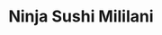 ---
layout: place
title: Ninja Sushi Mililani
permalink: /hawaii/mililani/ninja-sushi-mililani.html
stateAbbr: HI
stateName: Hawaii
cityName: Mililani
seo:
  type: restaurant
  links: null
place_id: ChIJy59i1g5nAHwRXC4KaUcvhms
photos:
  - name: >-
      places/ChIJy59i1g5nAHwRXC4KaUcvhms/photos/AeeoHcJJ3H2Ui-0T6YieGjwewyfLyTwgE0pFUcdWaXINnUxLNXqMO0wvBQa7AG2xFqwhMhbEI6e6EmacbMaeNdROtY130Yj9kUPQrdsqHY6H8xsUOaEEBeBYK9kN07gQ8AATVdQTJWn28MSX_fd7V6DSzwZz-mCIo2ypqoV7yiTW6Dg5np4cagtzbeePaZFlWWxev9917J_S5Re41mJxKdPp7fRtNE5Sn1skiOs00F3WU13M7ByGIy4zAYl_fOU9ZszOpeQowx27yAbRkbXbzBvBMGp2ApOes9ZZAgkEQnFcovo
    widthPx: 509
    heightPx: 510
    authorAttributions:
      - displayName: Ninja Sushi Mililani
        uri: https://maps.google.com/maps/contrib/116583826105138983210
        photoUri: >-
          https://lh3.googleusercontent.com/a-/ALV-UjVvGh0kRBB-eFCoryukqiCrrq_-SLbEUGf28C9sl--WoIJsxEM=s100-p-k-no-mo
    flagContentUri: >-
      https://www.google.com/local/imagery/report/?cb_client=maps_api_places.places_api&image_key=!1e10!2sAF1QipNRq46CNS8w0U1aKlbTYPfyLNrM5AXOGQ_iYGY&hl=en-US
    googleMapsUri: >-
      https://www.google.com/maps/place//data=!3m4!1e2!3m2!1sAF1QipNRq46CNS8w0U1aKlbTYPfyLNrM5AXOGQ_iYGY!2e10!4m2!3m1!1s0x7c00670ed6629fcb:0x6b862f47690a2e5c
  - name: >-
      places/ChIJy59i1g5nAHwRXC4KaUcvhms/photos/AeeoHcI7lXNyL6nEUQ-nChcsmZWB6NVHHgBR5VZzKAqzmmGFIwfwywoWcHnyjwifV9Bd79nR8IBFx5NQUzgiFydnfIZCmLEl_nAIAvi5ISFZ9h49KAh-GbW-fWwInIewAq9kIFmv76-jbqOdYZBxbZ3QfQShaZWxMSKe4JRSQHWJLkVr44CYqyKrJhAEjv1kUEqElr33gf93x7TeWqhPp_0Uln7ePq_6vbNyCGoB_jpNTpZousWSycLwYoscxko5y7ARmQnba72-M2Ag7iDQ_0xidH7e4w0nVZ5vdY_VHqazng8
    widthPx: 1024
    heightPx: 684
    authorAttributions:
      - displayName: Ninja Sushi Mililani
        uri: https://maps.google.com/maps/contrib/116583826105138983210
        photoUri: >-
          https://lh3.googleusercontent.com/a-/ALV-UjVvGh0kRBB-eFCoryukqiCrrq_-SLbEUGf28C9sl--WoIJsxEM=s100-p-k-no-mo
    flagContentUri: >-
      https://www.google.com/local/imagery/report/?cb_client=maps_api_places.places_api&image_key=!1e10!2sAF1QipPOhPteyr1rgREJa1XtSH-05iVHzj01hRkkabA&hl=en-US
    googleMapsUri: >-
      https://www.google.com/maps/place//data=!3m4!1e2!3m2!1sAF1QipPOhPteyr1rgREJa1XtSH-05iVHzj01hRkkabA!2e10!4m2!3m1!1s0x7c00670ed6629fcb:0x6b862f47690a2e5c
  - name: >-
      places/ChIJy59i1g5nAHwRXC4KaUcvhms/photos/AeeoHcLgeRjNfjjyMuwjj1TJBRUEw8-p0bhXNs1o04oL7B6bJYDBEW_rA_zmXpeuD6k5j75nHoVsK1qRumgR2ezIaf_WlOdlvpaqtEO0ZB6lw6c0MPaTEnuUeTybXhFsnQWP3PdncfMmNSvJeegfibVUe6l0AUk84A4xZNsXAjd_JIOMJ-bNNPJ8jULWRNs_mHSrcrErC7myK5b5D20K_w4ulx3_QpMsC4IZvEkxMWWbXaBv80cClVu3TuSWVZFPLI7TM4HIXRqTAK2suiQtYD-J5vD3jgxT9vF7wqLfkIbLSuVbFmgxVvErQDdf_frb1fpJw7eEdZULZo3nV-cigCN3DWh77dsO-2IEp822V-Oc8cB-prYh0myi9XDDsLH7LcJgoSihYcTExxRWAFuMEAzUOFSHRnyf57XPxU-XgVspy64
    widthPx: 4000
    heightPx: 3000
    authorAttributions:
      - displayName: William M. Kahapea
        uri: https://maps.google.com/maps/contrib/106252400483103368067
        photoUri: >-
          https://lh3.googleusercontent.com/a-/ALV-UjXLIc6Tlm-BUtdtvzf4O_KO8p8zZn7Ri70g-tDgq9qrJguVSyAaHw=s100-p-k-no-mo
    flagContentUri: >-
      https://www.google.com/local/imagery/report/?cb_client=maps_api_places.places_api&image_key=!1e10!2sCIHM0ogKEICAgIDDnJvgeg&hl=en-US
    googleMapsUri: >-
      https://www.google.com/maps/place//data=!3m4!1e2!3m2!1sCIHM0ogKEICAgIDDnJvgeg!2e10!4m2!3m1!1s0x7c00670ed6629fcb:0x6b862f47690a2e5c
  - name: >-
      places/ChIJy59i1g5nAHwRXC4KaUcvhms/photos/AeeoHcLVkXIROSuhL7QXKVxJXum4d4tkS_ykCm0MEDrgPvYNt9kCz95xQozF8CMNiR23QypW1wtq2IHZstTRmGvbT-pSARfUyhX_CFqJVQkH9h2tI703oObX3KhYbuFy9njjY5Bxi8Vl-Cu9iMVjLwTMaANiKOUO8imHt-jMGXN5sE3gaDwvgh2r2zcZi_OyT0_DoCZSkzAB7Jo5L4_asKdbnPlkZxCCQIwPxsyNnrk3e_GXrHNQ8rjXuNsVR8sO6QLZaZm-Y7h74zLUoaaU4U6bbVXOZqxs0Exo8ZAQudZ35DE
    widthPx: 1024
    heightPx: 684
    authorAttributions:
      - displayName: Ninja Sushi Mililani
        uri: https://maps.google.com/maps/contrib/116583826105138983210
        photoUri: >-
          https://lh3.googleusercontent.com/a-/ALV-UjVvGh0kRBB-eFCoryukqiCrrq_-SLbEUGf28C9sl--WoIJsxEM=s100-p-k-no-mo
    flagContentUri: >-
      https://www.google.com/local/imagery/report/?cb_client=maps_api_places.places_api&image_key=!1e10!2sAF1QipOxE2fAQpeNt8FRdE-Kdu57lL4In6Lnzy90kmk&hl=en-US
    googleMapsUri: >-
      https://www.google.com/maps/place//data=!3m4!1e2!3m2!1sAF1QipOxE2fAQpeNt8FRdE-Kdu57lL4In6Lnzy90kmk!2e10!4m2!3m1!1s0x7c00670ed6629fcb:0x6b862f47690a2e5c
  - name: >-
      places/ChIJy59i1g5nAHwRXC4KaUcvhms/photos/AeeoHcIAFOp5X6lWjzvfitQG53AG52sSVC_vSOM3tynvTogEgoxoru1mqP1_sEDKpd0S4EUBaeziv2sQotxyO2BusaLDWT6ICTXfcsrgz9BCnF2rB8ldD02YzSpmWmKpnv2kPtddsivZSodQPFoqsNsucG5PPS3fUKdiXT01L4IBIKuqrYu1-EbmZKuIkUQSUT-INTciVY1MW5uulcSmESSKBfuOWfXOJ-wTHm42V446IEJ-DPbZmtudNtaKvN7XbuCms0Bz3K0vSO5Em4qCrUDcROxTFUxfSLwHEzC6fAf0FzmSbiWtVVmHDeZIK9R9B83m4vmflpe5Orn41v1FT1Y4cmpm_x5961bLecJWnxThYpOGLT6422ZfQUiBBR3u93k-yWW-m077fYY1g7J7YzkT33QjUw3Kxce2cPM31O_spuY
    widthPx: 4000
    heightPx: 3000
    authorAttributions:
      - displayName: William M. Kahapea
        uri: https://maps.google.com/maps/contrib/106252400483103368067
        photoUri: >-
          https://lh3.googleusercontent.com/a-/ALV-UjXLIc6Tlm-BUtdtvzf4O_KO8p8zZn7Ri70g-tDgq9qrJguVSyAaHw=s100-p-k-no-mo
    flagContentUri: >-
      https://www.google.com/local/imagery/report/?cb_client=maps_api_places.places_api&image_key=!1e10!2sCIHM0ogKEICAgIDDnJvgOg&hl=en-US
    googleMapsUri: >-
      https://www.google.com/maps/place//data=!3m4!1e2!3m2!1sCIHM0ogKEICAgIDDnJvgOg!2e10!4m2!3m1!1s0x7c00670ed6629fcb:0x6b862f47690a2e5c
  - name: >-
      places/ChIJy59i1g5nAHwRXC4KaUcvhms/photos/AeeoHcIiUKJqT0aSyHx-h_5PuGQvxxaNIKSrWI3t5nOp0ieuJXx123lNE_nHVOuBu3hsXwim8LM8IlBSnKeBdkoH7L8XdpmeipHBKb5CTSIiYUuEfXiPqyuMrwq8Qrq6pGIG-N-mUD_-9bIsaBVqi6QVP9vrSWmV_n9IyovGIYlWuWqGHZc4nYlBN43aIf0cGCyPI_-8KLGiiP0iwrlEepQQE_gzwwWEn9heckECvI4UiM1F8q3rtqDOlKFp6zgjK16kDZA3mB0mBMLG8ZaY_Rf-uzPiP0H0scLdqklt9DrH14IO-RWfzUKeKgxECvqaab2tHUu47zIdiKvjvdtnhLrcPOYsxab8vFyG-q1vqYylNxEtOPkpTSxNb4uAZ2L4D3pzwuvEsj1HewLohtrjgIyosyyCuWgJjZLySjmZbm1ZPLL0Rw
    widthPx: 3040
    heightPx: 2650
    authorAttributions:
      - displayName: Ninja Sushi Mililani
        uri: https://maps.google.com/maps/contrib/116583826105138983210
        photoUri: >-
          https://lh3.googleusercontent.com/a-/ALV-UjVvGh0kRBB-eFCoryukqiCrrq_-SLbEUGf28C9sl--WoIJsxEM=s100-p-k-no-mo
    flagContentUri: >-
      https://www.google.com/local/imagery/report/?cb_client=maps_api_places.places_api&image_key=!1e10!2sCIHM0ogKEICAgICEp5LaVQ&hl=en-US
    googleMapsUri: >-
      https://www.google.com/maps/place//data=!3m4!1e2!3m2!1sCIHM0ogKEICAgICEp5LaVQ!2e10!4m2!3m1!1s0x7c00670ed6629fcb:0x6b862f47690a2e5c
  - name: >-
      places/ChIJy59i1g5nAHwRXC4KaUcvhms/photos/AeeoHcJ-3Sc0vMNG5jy1OilxM95RJGReyhmQDbuAeMghCMD4INSYOg6DSzBuy-1EwlVP284O5XKLUvR4EvQVxZjxTeCoz8Tk3KqzkOKmYpc0jzlyV2P4fidzL_7Hvxe8ROkbBwauXUY0q27UUTa9wzjl9EhaxoEGYCfRUBNz-uroHfQMZeo3xqwWJokUphXiSpAlvn6JKapwQ6AVgcava2H5bTqe5-vrdueUZWzE7w59Edy5WTyaVV7LzhbdVTOgspxKdYiQUZaps0AnHdEAlfswxDRPyWckgKAy5Bk7y9t9RIQ
    widthPx: 367
    heightPx: 417
    authorAttributions:
      - displayName: Ninja Sushi Mililani
        uri: https://maps.google.com/maps/contrib/116583826105138983210
        photoUri: >-
          https://lh3.googleusercontent.com/a-/ALV-UjVvGh0kRBB-eFCoryukqiCrrq_-SLbEUGf28C9sl--WoIJsxEM=s100-p-k-no-mo
    flagContentUri: >-
      https://www.google.com/local/imagery/report/?cb_client=maps_api_places.places_api&image_key=!1e10!2sAF1QipPfPJM-mzTskz34lhf9hf2APHxOm4RXnPChxfA&hl=en-US
    googleMapsUri: >-
      https://www.google.com/maps/place//data=!3m4!1e2!3m2!1sAF1QipPfPJM-mzTskz34lhf9hf2APHxOm4RXnPChxfA!2e10!4m2!3m1!1s0x7c00670ed6629fcb:0x6b862f47690a2e5c
  - name: >-
      places/ChIJy59i1g5nAHwRXC4KaUcvhms/photos/AeeoHcKGQG87SMUOPmLbHfFmkiKy5FaiSjmnWCpqP2XecdXmcQQh_zFEIIyKbUgo0fZNpfFsqfhNq2dKsBRMQeaI6Yw3uaxZY07x_7uuwcmXnqgMjOqHT0SCgAKxqdBEHtCPzeeoIpbWeqDJyeFxYkflYYOZqKIarohQYhKBO0WAwYSIu5n_qZv14UDtOp6li3hCrpU6cS3VDCVjQ0YxpH4otJE1ASqJ5RGNtd8DehuJlI1EE87VZrdDsrMfqu-qw8kH6O1VCiT6-9j5YB06ICmUSGTFttM-6kKKPHeQWQs-7cg
    widthPx: 2048
    heightPx: 1226
    authorAttributions:
      - displayName: Ninja Sushi Mililani
        uri: https://maps.google.com/maps/contrib/116583826105138983210
        photoUri: >-
          https://lh3.googleusercontent.com/a-/ALV-UjVvGh0kRBB-eFCoryukqiCrrq_-SLbEUGf28C9sl--WoIJsxEM=s100-p-k-no-mo
    flagContentUri: >-
      https://www.google.com/local/imagery/report/?cb_client=maps_api_places.places_api&image_key=!1e10!2sAF1QipPGrnJNPtQy1KpmZPxAolWL1L9rumCpxUSG6BM&hl=en-US
    googleMapsUri: >-
      https://www.google.com/maps/place//data=!3m4!1e2!3m2!1sAF1QipPGrnJNPtQy1KpmZPxAolWL1L9rumCpxUSG6BM!2e10!4m2!3m1!1s0x7c00670ed6629fcb:0x6b862f47690a2e5c
  - name: >-
      places/ChIJy59i1g5nAHwRXC4KaUcvhms/photos/AeeoHcKu0IsahSn0Y8f4CvxSlCjvi-smn8C1ZZMgIwX_tAPzy-zM0sRkNa3HsoFzEQykfWRyR-vAylamMbTkxbak2in4jHaIkJtcaCQjwNj-Rtdb7vky46doEDZdvjyv9bO5mp1omHF7Ha9IKHBHl5ym84bkox8iGrlnpE4TAzuOwHSdUtKOlYa6hnjaAlZ0KMWE7hOIBmHA57dHKlcFImyg784E20U6m482LUWLC8R7S9vZwTHDnYTjzzs8yd9m1nyLNJgdwkg8chMcLCuk_OhWxbhInYeM9nAyzV0_tagc2OMGkGRzAhjDBTEj-_7Jyu5IUgXD37Cm4Tb7skJQyacyYxdGgUEdqr19e9gpe6oFOfp0SracSlo2xAg9Ukm_iua7zmlpqEK9Yyjaj13UxZdcwNmBFFb70O63LUKsZNM1TQY
    widthPx: 3744
    heightPx: 3000
    authorAttributions:
      - displayName: Leon BIGPAKE Ho
        uri: https://maps.google.com/maps/contrib/101346258843339343315
        photoUri: >-
          https://lh3.googleusercontent.com/a-/ALV-UjXJK7OsPX9A6BxzD507LdR-9Et_eD8CKDQWRfMvGZYbJ3YNiGQVfA=s100-p-k-no-mo
    flagContentUri: >-
      https://www.google.com/local/imagery/report/?cb_client=maps_api_places.places_api&image_key=!1e10!2sCIHM0ogKEICAgICe1LLLdQ&hl=en-US
    googleMapsUri: >-
      https://www.google.com/maps/place//data=!3m4!1e2!3m2!1sCIHM0ogKEICAgICe1LLLdQ!2e10!4m2!3m1!1s0x7c00670ed6629fcb:0x6b862f47690a2e5c
  - name: >-
      places/ChIJy59i1g5nAHwRXC4KaUcvhms/photos/AeeoHcJlSeM4tMthoMChIH2zjIELh2GoT7qHA-_ouB4S5MehtQGhoyL9VVhmdTLae5DgmhdLt03hSxcyCvM-VZLBFIkOcN2S-93BcKI9BoGuE_1JoulW02kUiey1AVtBJJhX6YeKR2fvT4uBuQCXpbm2N_yxnLstF_XnaYN3ZNoQlxDgmqp6KnBL2cHx9QV1ChvqXxjB_o0wfOV0-87mWmrops7EwEi9vAwPogIVROZFM5R8iRpoCal3bH1h4q__20p7Uh_grTP8FZTpqeK2uBdBpweSaYRtwKwatQxfE4zsz94
    widthPx: 1024
    heightPx: 684
    authorAttributions:
      - displayName: Ninja Sushi Mililani
        uri: https://maps.google.com/maps/contrib/116583826105138983210
        photoUri: >-
          https://lh3.googleusercontent.com/a-/ALV-UjVvGh0kRBB-eFCoryukqiCrrq_-SLbEUGf28C9sl--WoIJsxEM=s100-p-k-no-mo
    flagContentUri: >-
      https://www.google.com/local/imagery/report/?cb_client=maps_api_places.places_api&image_key=!1e10!2sAF1QipOygI2Eaat9DMvmaAmP_29lbTPB7BhEPDUYsfE&hl=en-US
    googleMapsUri: >-
      https://www.google.com/maps/place//data=!3m4!1e2!3m2!1sAF1QipOygI2Eaat9DMvmaAmP_29lbTPB7BhEPDUYsfE!2e10!4m2!3m1!1s0x7c00670ed6629fcb:0x6b862f47690a2e5c
address: 95-1249 Meheula Pkwy, Mililani, HI 96789, USA
street: 95-1249 Meheula Pkwy
city: Mililani
state: HI
zip: '96789'
country: USA
neighborhood: null
latitude: '21.453783'
longitude: '-158.006019'
accessibility_options:
  wheelchairAccessibleParking: true
  wheelchairAccessibleEntrance: true
  wheelchairAccessibleRestroom: true
  wheelchairAccessibleSeating: true
business_status: OPERATIONAL
name: Ninja Sushi Mililani
google_maps_links:
  directionsUri: >-
    https://www.google.com/maps/dir//''/data=!4m7!4m6!1m1!4e2!1m2!1m1!1s0x7c00670ed6629fcb:0x6b862f47690a2e5c!3e0
  placeUri: https://maps.google.com/?cid=7747932192688975452
  writeAReviewUri: >-
    https://www.google.com/maps/place//data=!4m3!3m2!1s0x7c00670ed6629fcb:0x6b862f47690a2e5c!12e1
  reviewsUri: >-
    https://www.google.com/maps/place//data=!4m4!3m3!1s0x7c00670ed6629fcb:0x6b862f47690a2e5c!9m1!1b1
  photosUri: >-
    https://www.google.com/maps/place//data=!4m3!3m2!1s0x7c00670ed6629fcb:0x6b862f47690a2e5c!10e5
primary_type: Sushi Restaurant
opening_hours:
  regular: null
  current: null
secondary_opening_hours:
  regular:
    weekdayDescriptions: null
    type: null
  current:
    weekdayDescriptions: null
    type: null
phone: null
price_level: null
price_range: null
rating: null
rating_count: 0
website: null
description: >-
  About Ninja Sushi in Mililani, HI$$$Ninja Sushi in Mililani, HI, offers a
  trendy vibe for enjoying fresh sushi and Japanese favorites in a relaxed
  environment. This spot specializes in creative specialty rolls made with
  high-quality ingredients, appealing to those seeking authentic flavors from
  local sushi restaurants. With wheelchair-accessible features throughout, it
  ensures a welcoming experience for all diners looking for casual Japanese
  dining options. The inviting atmosphere makes it a great choice for a
  laid-back meal, perfect for anyone exploring top-rated sushi spots nearby.
generative_summary: >-
  About Ninja Sushi in Mililani, HI$$$Ninja Sushi in Mililani, HI, offers a
  trendy vibe for enjoying fresh sushi and Japanese favorites in a relaxed
  environment. This spot specializes in creative specialty rolls made with
  high-quality ingredients, appealing to those seeking authentic flavors from
  local sushi restaurants. With wheelchair-accessible features throughout, it
  ensures a welcoming experience for all diners looking for casual Japanese
  dining options. The inviting atmosphere makes it a great choice for a
  laid-back meal, perfect for anyone exploring top-rated sushi spots nearby.
generative_disclosure: Summarized by AI using the Grok-3-Mini model.
reviews: null
review_summary: >-
  Customer Feedback on Ninja Sushi$$$People generally enjoy the fresh and
  flavorful rolls at this laid-back sushi place, often highlighting the variety
  and quality that keep them coming back for more. Many appreciate the casual
  setting and solid portions, making it a reliable pick for groups or families
  craving Japanese dishes. While some note that it can get busy during peak
  times, the overall service and atmosphere tend to leave a positive impression.
  If you're on the hunt for tasty sushi options in the area, this spot
  frequently gets nods for its approachable vibe and satisfying meals.
review_disclosure: Summarized by AI using the Grok-3-Mini model.
parking_options: null
payment_options: null
allow_dogs: null
curbside_pickup: null
delivery: null
dine_in: null
good_for_children: null
good_for_groups: null
good_for_sports: null
live_music: null
menu_for_children: null
outdoor_seating: null
reservable: null
restroom: null
serves_beer: null
serves_breakfast: null
serves_brunch: null
serves_cocktails: null
serves_coffee: null
serves_dinner: null
serves_dessert: null
serves_lunch: null
serves_vegetarian_food: null
serves_wine: null
takeout: null
update_category: pro
places_description: null

---